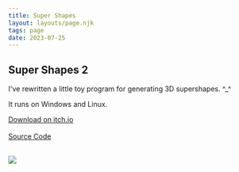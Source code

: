 ```yaml
---
title: Super Shapes
layout: layouts/page.njk
tags: page
date: 2023-07-25
---
```


## Super Shapes 2

I've rewritten a little toy program for generating 3D supershapes. ^_^ <br>

It runs on Windows and Linux. <br>

<a class="flat-button" href="https://softwave.itch.io/super" target="_blank">Download on itch.io</a> <br><br>
<a class="flat-button" href="https://github.com/Softwave/SuperShapes" target="_blank">Source Code</a><br><br>

<img src="https://img.itch.zone/aW1hZ2UvMjE4OTAxNi8xMjkyODI2Mi5wbmc=/original/G27I01.png"></img>



